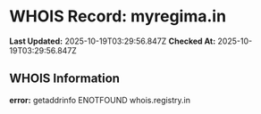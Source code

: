 # WHOIS Record: myregima.in

**Last Updated:** 2025-10-19T03:29:56.847Z
**Checked At:** 2025-10-19T03:29:56.847Z

## WHOIS Information

**error:** getaddrinfo ENOTFOUND whois.registry.in

